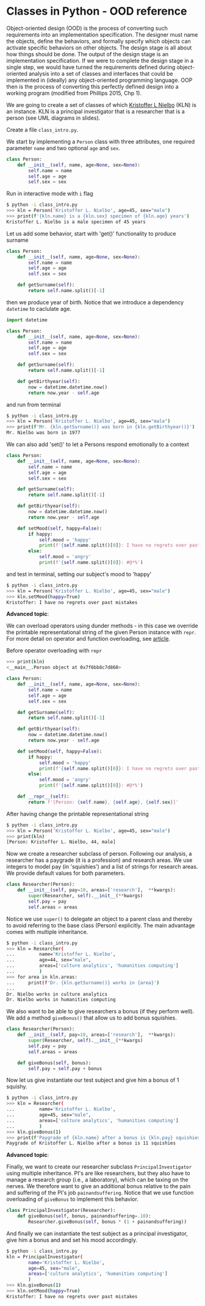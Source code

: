 # Classes in Python - OOD reference #

Object-oriented design (OOD) is the process of converting such requirements into an implementation specification. The designer must name the objects, define the behaviors, and formally specify which objects can activate specific behaviors on other objects. The design stage is all about how things should be done. The output of the design stage is an implementation specification. If we were to complete the design stage in a single step, we would have turned the requirements defined during object-oriented analysis into a set of classes and interfaces that could be implemented in (ideally) any object-oriented programming language. OOP then is the process of converting this perfectly defined design into a working program (modified from Phillips 2015, Chp 1).

We are going to create a set of classes of which [Kristoffer L Nielbo](https://pure.au.dk/portal/en/persons/kristoffer-laigaard-nielbo(aef8887c-d4e9-4270-9031-1a15553f5590).html) (KLN) is an instance. KLN is a principal investigator that is a researcher that is a person (see UML diagrams in slides).

Create a file `class_intro.py`.

We start by implementing a `Person` class with three attributes, one required parameter `name` and two optional `age` and `sex`.

```py
class Person:
    def __init__(self, name, age=None, sex=None):
        self.name = name
        self.age = age
        self.sex = sex
```

Run in interactive mode with `i` flag

```sh
$ python -i class_intro.py
>>> kln = Person('Kristoffer L. Nielbo', age=45, sex="male")
>>> print(f'{kln.name} is a {kln.sex} specimen of {kln.age} years')
Kristoffer L. Nielbo is a male specimen of 45 years
```

Let us add some behavior, start with 'get()' functionality to produce surname

```py
class Person:
    def __init__(self, name, age=None, sex=None):
        self.name = name
        self.age = age
        self.sex = sex

    def getSurname(self):
        return self.name.split()[-1]
```

then we produce year of birth. Notice that we introduce a dependency `datetime` to caclulate age.

```py
import datetime

class Person:
    def __init__(self, name, age=None, sex=None):
        self.name = name
        self.age = age
        self.sex = sex

    def getSurname(self):
        return self.name.split()[-1]

    def getBirthyear(self):
        now = datetime.datetime.now()
        return now.year - self.age
```

and run from terminal

```sh
$ python -i class_intro.py
>>> kln = Person('Kristoffer L. Nielbo', age=45, sex="male")
>>> print(f'Mr. {kln.getSurname()} was born in {kln.getBirthyear()}')
Mr. Nielbo was born in 1977
```

We can also add 'set()' to let a Persons respond emotionally to a context

```py
class Person:
    def __init__(self, name, age=None, sex=None):
        self.name = name
        self.age = age
        self.sex = sex

    def getSurname(self):
        return self.name.split()[-1]

    def getBirthyear(self):
        now = datetime.datetime.now()
        return now.year - self.age

    def setMood(self, happy=False):
        if happy:
            self.mood = 'happy'
            print(f'{self.name.split()[0]}: I have no regrets over past mistakes')
        else:
            self.mood = 'angry'
            print(f'{self.name.split()[0]}: #@*%')
```

and test in terminal, setting our subject's mood to 'happy'

```sh
$ python -i class_intro.py
>>> kln = Person('Kristoffer L. Nielbo', age=45, sex="male")
>>> kln.setMood(happy=True)
Kristoffer: I have no regrets over past mistakes
```

__Advanced topic__:

We can overload operators using dunder methods - in this case we override the printable representational string of the given Person instance with `repr`. For more detail on operator and function overloading, see [article](https://realpython.com/operator-function-overloading/).

Before operator overloading with `repr`

```sh
>>> print(kln)
<__main__.Person object at 0x7f6bb8c7d860>
```

```py
class Person:
    def __init__(self, name, age=None, sex=None):
        self.name = name
        self.age = age
        self.sex = sex

    def getSurname(self):
        return self.name.split()[-1]

    def getBirthyear(self):
        now = datetime.datetime.now()
        return now.year - self.age

    def setMood(self, happy=False):
        if happy:
            self.mood = 'happy'
            print(f'{self.name.split()[0]}: I have no regrets over past mistakes')
        else:
            self.mood = 'angry'
            print(f'{self.name.split()[0]}: #@*%')

    def __repr__(self):
        return f'[Person: {self.name}, {self.age}, {self.sex}]'
```

After having change the printable representational string

```sh
$ python -i class_intro.py
>>> kln = Person('Kristoffer L. Nielbo', age=45, sex="male")
>>> print(kln)
[Person: Kristoffer L. Nielbo, 44, male]
```

Now we create a researcher subclass of person. Following our analysis, a researcher has a paygrade (it is a profession) and research areas. We use integers to model pay (in 'squishies') and a list of strings for research areas. We provide default values for both parameters.

```py
class Researcher(Person):
    def __init__(self, pay=10, areas=['research'],  **kwargs):
        super(Researcher, self).__init__(**kwargs)
        self.pay = pay
        self.areas = areas
```

Notice we use `super()` to delegate an object to a parent class and thereby to avoid referring to the base class (Person) explicitly. The main advantage comes with multiple inheritance.

```sh
$ python -i class_intro.py
>>> kln = Researcher(
...         name='Kristoffer L. Nielbo',
...         age=44, sex="male",
...         areas=['culture analytics', 'humanities computing']
...         )
>>> for area in kln.areas:
...     print(f'Dr. {kln.getSurname()} works in {area}')
...
Dr. Nielbo works in culture analytics
Dr. Nielbo works in humanities computing
```

We also want to be able to give researchers a bonus (if they perform well). We add a method `giveBonus()` that allow us to add bonus squishies.

```py
class Researcher(Person):
    def __init__(self, pay=10, areas=['research'],  **kwargs):
        super(Researcher, self).__init__(**kwargs)
        self.pay = pay
        self.areas = areas

    def giveBonus(self, bonus):
        self.pay = self.pay + bonus
```

Now let us give instantiate our test subject and give him a bonus of 1 squishy.

```sh
$ python -i class_intro.py
>>> kln = Researcher(
...         name='Kristoffer L. Nielbo',
...         age=45, sex="male",
...         areas=['culture analytics', 'humanities computing']
...         )
>>> kln.giveBonus(1)
>>> print(f'Paygrade of {kln.name} after a bonus is {kln.pay} squishies')
Paygrade of Kristoffer L. Nielbo after a bonus is 11 squishies
```

__Advanced topic__:

Finally, we want to create our researcher subclass `PrincipalInvestigator` using multiple inheritance. PI's are like researchers, but they also have to manage a research group (i.e., a laboratory), which can be taxing on the nerves. We therefore want to give an additional bonus relative to the pain and suffering of the PI's job `painandsuffering`. Notice that we use function overloading of `giveBonus` to implement this behavior.

```py
class PrincipalInvestigator(Researcher):
    def giveBonus(self, bonus, painandsuffering=.10):
        Researcher.giveBonus(self, bonus * (1 + painandsuffering))
```

And finally we can instantiate the test subject as a principal investigator, give him a bonus and and set his mood accordingly.

```sh
$ python -i class_intro.py
kln = PrincipalInvestigator(
        name='Kristoffer L. Nielbo',
        age=45, sex="male",
        areas=['culture analytics', 'humanities computing']
        )
>>> kln.giveBonus(1)
>>> kln.setMood(happy=True)
Kristoffer: I have no regrets over past mistakes
```
